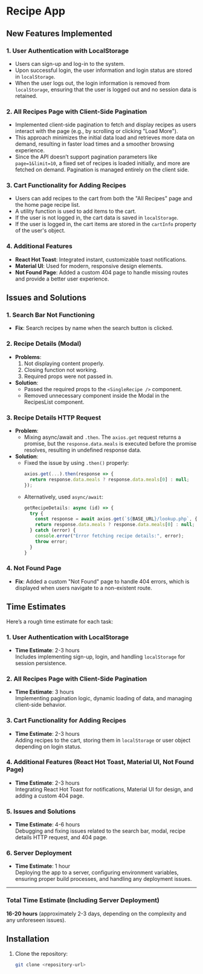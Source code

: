 # Recipe App

## New Features Implemented

### 1. User Authentication with LocalStorage
- Users can sign-up and log-in to the system.
- Upon successful login, the user information and login status are stored in `localStorage`.
- When the user logs out, the login information is removed from `localStorage`, ensuring that the user is logged out and no session data is retained.

### 2. All Recipes Page with Client-Side Pagination
- Implemented client-side pagination to fetch and display recipes as users interact with the page (e.g., by scrolling or clicking "Load More").
- This approach minimizes the initial data load and retrieves more data on demand, resulting in faster load times and a smoother browsing experience.
- Since the API doesn’t support pagination parameters like `page=1&limit=10`, a fixed set of recipes is loaded initially, and more are fetched on demand. Pagination is managed entirely on the client side.

### 3. Cart Functionality for Adding Recipes
- Users can add recipes to the cart from both the "All Recipes" page and the home page recipe list.
- A utility function is used to add items to the cart.
- If the user is not logged in, the cart data is saved in `localStorage`.
- If the user is logged in, the cart items are stored in the `cartInfo` property of the user's object.

### 4. Additional Features
- **React Hot Toast**: Integrated instant, customizable toast notifications.
- **Material UI**: Used for modern, responsive design elements.
- **Not Found Page**: Added a custom 404 page to handle missing routes and provide a better user experience.

## Issues and Solutions

### 1. Search Bar Not Functioning
- **Fix**: Search recipes by name when the search button is clicked.

### 2. Recipe Details (Modal)
- **Problems**:
  1. Not displaying content properly.
  2. Closing function not working.
  3. Required props were not passed in.
- **Solution**:
  - Passed the required props to the `<SingleRecipe />` component.
  - Removed unnecessary component inside the Modal in the RecipesList component.

### 3. Recipe Details HTTP Request
- **Problem**: 
  - Mixing async/await and `.then`. The `axios.get` request returns a promise, but the `response.data.meals` is executed before the promise resolves, resulting in undefined response data.
- **Solution**:
  - Fixed the issue by using `.then()` properly:
    ```javascript
    axios.get(...).then(response => {
      return response.data.meals ? response.data.meals[0] : null;
    });
    ```
  - Alternatively, used `async/await`:
    ```javascript
    getRecipeDetails: async (id) => {
      try {
        const response = await axios.get(`${BASE_URL}/lookup.php`, { params: { i: id } });
        return response.data.meals ? response.data.meals[0] : null;
      } catch (error) {
        console.error("Error fetching recipe details:", error);
        throw error;
      }
    }
    ```

### 4. Not Found Page
- **Fix**: Added a custom "Not Found" page to handle 404 errors, which is displayed when users navigate to a non-existent route.

## Time Estimates

Here’s a rough time estimate for each task:

### 1. User Authentication with LocalStorage
- **Time Estimate**: 2-3 hours  
  Includes implementing sign-up, login, and handling `localStorage` for session persistence.

### 2. All Recipes Page with Client-Side Pagination
- **Time Estimate**: 3 hours  
  Implementing pagination logic, dynamic loading of data, and managing client-side behavior.

### 3. Cart Functionality for Adding Recipes
- **Time Estimate**: 2-3 hours  
  Adding recipes to the cart, storing them in `localStorage` or user object depending on login status.

### 4. Additional Features (React Hot Toast, Material UI, Not Found Page)
- **Time Estimate**: 2-3 hours  
  Integrating React Hot Toast for notifications, Material UI for design, and adding a custom 404 page.

### 5. Issues and Solutions
- **Time Estimate**: 4-6 hours  
  Debugging and fixing issues related to the search bar, modal, recipe details HTTP request, and 404 page.

### 6. Server Deployment
- **Time Estimate**: 1 hour  
  Deploying the app to a server, configuring environment variables, ensuring proper build processes, and handling any deployment issues.

---

### Total Time Estimate (Including Server Deployment)
**16-20 hours** (approximately 2-3 days, depending on the complexity and any unforeseen issues).

## Installation

1. Clone the repository:
   ```bash
   git clone <repository-url>
